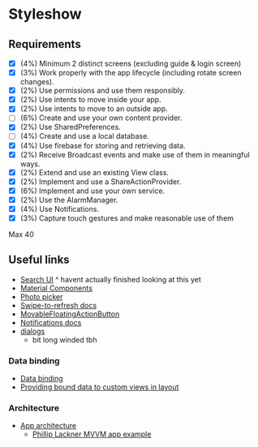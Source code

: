 # Styleshow

## Requirements

- [x] (4%) Minimum 2 distinct screens (excluding guide & login screen)
- [x] (3%) Work properly with the app lifecycle (including rotate screen changes).
- [x] (2%) Use permissions and use them responsibly.
- [x] (2%) Use intents to move inside your app.
- [x] (2%) Use intents to move to an outside app.
- [ ] (6%) Create and use your own content provider.
- [x] (2%) Use SharedPreferences.
- [ ] (4%) Create and use a local database.
- [x] (4%) Use firebase for storing and retrieving data.
- [x] (2%) Receive Broadcast events and make use of them in meaningful ways.
- [x] (2%) Extend and use an existing View class.
- [x] (2%) Implement and use a ShareActionProvider.
- [x] (6%) Implement and use your own service.
- [x] (2%) Use the AlarmManager.
- [x] (4%) Use Notifications.
- [x] (3%) Capture touch gestures and make reasonable use of them

Max 40

## Useful links

- [Search UI](https://developer.android.com/develop/ui/views/search)
  ^ havent actually finished looking at this yet
- [Material Components](https://github.com/material-components/material-components-android/blob/master/docs/components)
- [Photo picker](https://developer.android.com/training/data-storage/shared/photopicker#select-single-item)
- [Swipe-to-refresh docs](https://developer.android.com/develop/ui/views/touch-and-input/swipe)
- [MovableFloatingActionButton](https://stackoverflow.com/a/46373935)
- [Notifications docs](https://developer.android.com/develop/ui/views/notifications)
- [dialogs](https://developer.android.com/develop/ui/views/components/dialogs#java)
  - bit long winded tbh

### Data binding

- [Data binding](https://developer.android.com/topic/libraries/data-binding)
- [Providing bound data to custom views in layout](https://stackoverflow.com/a/34817565)

### Architecture

- [App architecture](https://developer.android.com/topic/architecture/intro)
  - [Phillip Lackner MVVM app example](https://youtu.be/EF33KmyprEQ)
